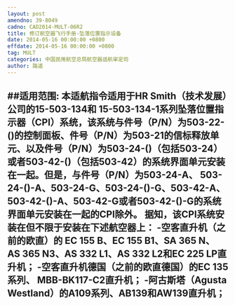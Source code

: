 ```yaml
---
layout: post
amendno: 39-8049
cadno: CAD2014-MULT-06R2
title: 修订航空器飞行手册-坠落位置指示设备
date: 2014-05-16 00:00:00 +0800
effdate: 2014-05-16 00:00:00 +0800
tag: MULT
categories: 中国民用航空总局航空器适航审定司
author: 路遥
---
```


##适用范围:
本适航指令适用于HR Smith（技术发展）公司的15-503-134和 15-503-134-1系列坠落位置指示器（CPI）系统，该系统与件号（P/N）为503-22-()的控制面板、件号（P/N）为503-21的信标释放单元、以及件号（P/N）为503-24-()（包括503-24）或者503-42-()（包括503-42）的系统界面单元安装在一起。但是，与件号（P/N）为503-24-A、 503-24-()-A、503-24-G、503-24-()-G、503-42-A、503-42-()-A、503-42-G或者503-42-()-G的系统界面单元安装在一起的CPI除外。
据知，该CPI系统安装在但不限于安装在下述航空器上：
-空客直升机（之前的欧直）的 EC 155 B、EC 155 B1、SA 365 N、 AS 365 N3、AS 332 L1、AS 332 L2和EC 225 LP直升机；
-空客直升机德国（之前的欧直德国）的EC 135系列、 MBB-BK117-C2直升机；
-阿古斯塔（Agusta Westland）的A109系列、AB139和AW139直升机；
-

